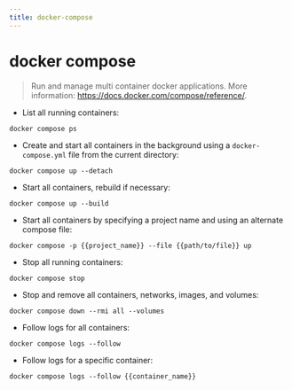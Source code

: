 ```yaml
---
title: docker-compose
---
```

# docker compose

> Run and manage multi container docker applications.
> More information: <https://docs.docker.com/compose/reference/>.

- List all running containers:

`docker compose ps`

- Create and start all containers in the background using a `docker-compose.yml` file from the current directory:

`docker compose up --detach`

- Start all containers, rebuild if necessary:

`docker compose up --build`

- Start all containers by specifying a project name and using an alternate compose file:

`docker compose -p {{project_name}} --file {{path/to/file}} up`

- Stop all running containers:

`docker compose stop`

- Stop and remove all containers, networks, images, and volumes:

`docker compose down --rmi all --volumes`

- Follow logs for all containers:

`docker compose logs --follow`

- Follow logs for a specific container:

`docker compose logs --follow {{container_name}}`
